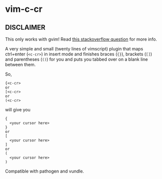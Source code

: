 vim-c-cr
========

DISCLAIMER
----------
This only works with gvim! Read [this stackoverflow question](http://stackoverflow.com/questions/598113/can-terminals-detect-shift-enter-or-control-enter) for more info.


A very simple and small (twenty lines of vimscript) plugin that maps ctrl+enter (`<c-cr>`) in insert mode and finishes braces (`{}`), brackets (`[]`) and parentheses (`()`) for you and puts you tabbed over on a blank line between them.

So,
```
{<c-cr>
or
[<c-cr>
or
(<c-cr>
```
will give you
```
{
  <your cursor here>
}
or
[
  <your cursor here>
]
or
(
  <your cursor here>
)
```
Compatible with pathogen and vundle.
